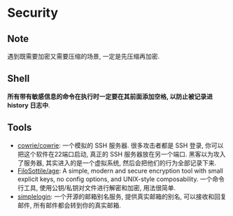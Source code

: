 # Security

## Note
遇到既需要加密又需要压缩的场景, 一定是先压缩再加密.

## Shell
**所有带有敏感信息的命令在执行时一定要在其前面添加空格, 以防止被记录进 history 日志中**. 

## Tools
* [cowrie/cowrie](https://github.com/cowrie/cowrie): 一个模拟的 SSH 服务器. 很多攻击者都是 SSH 登录, 你可以把这个软件在22端口启动, 真正的 SSH 服务器放在另一个端口. 黑客以为攻入了服务器, 其实进入的是一个虚拟系统, 然后会把他们的行为全部记录下来.
* [FiloSottile/age](https://github.com/FiloSottile/age): A simple, modern and secure encryption tool with small explicit keys, no config options, and UNIX-style composability. 一个命令行工具, 使用公钥/私钥对文件进行解密和加密, 用法很简单.  
* [simplelogin](https://simplelogin.io/): 一个开源的邮箱别名服务, 提供真实邮箱的别名, 可以接收和回复邮件, 所有邮件都会转到你的真实邮箱.  